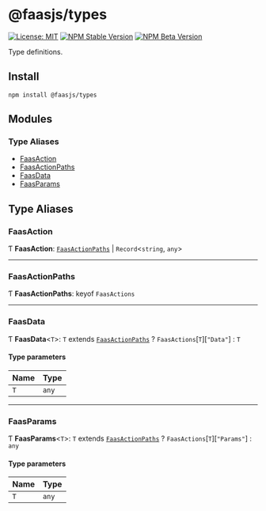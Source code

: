 # @faasjs/types

[![License: MIT](https://img.shields.io/npm/l/@faasjs/types.svg)](https://github.com/faasjs/faasjs/blob/main/packages/faasjs/types/LICENSE)
[![NPM Stable Version](https://img.shields.io/npm/v/@faasjs/types/stable.svg)](https://www.npmjs.com/package/@faasjs/types)
[![NPM Beta Version](https://img.shields.io/npm/v/@faasjs/types/beta.svg)](https://www.npmjs.com/package/@faasjs/types)

Type definitions.

## Install

    npm install @faasjs/types

## Modules

### Type Aliases

- [FaasAction](#faasaction)
- [FaasActionPaths](#faasactionpaths)
- [FaasData](#faasdata)
- [FaasParams](#faasparams)

## Type Aliases

### FaasAction

Ƭ **FaasAction**: [`FaasActionPaths`](#faasactionpaths) \| `Record`<`string`, `any`\>

___

### FaasActionPaths

Ƭ **FaasActionPaths**: keyof `FaasActions`

___

### FaasData

Ƭ **FaasData**<`T`\>: `T` extends [`FaasActionPaths`](#faasactionpaths) ? `FaasActions`[`T`][``"Data"``] : `T`

#### Type parameters

| Name | Type |
| :------ | :------ |
| `T` | `any` |

___

### FaasParams

Ƭ **FaasParams**<`T`\>: `T` extends [`FaasActionPaths`](#faasactionpaths) ? `FaasActions`[`T`][``"Params"``] : `any`

#### Type parameters

| Name | Type |
| :------ | :------ |
| `T` | `any` |
